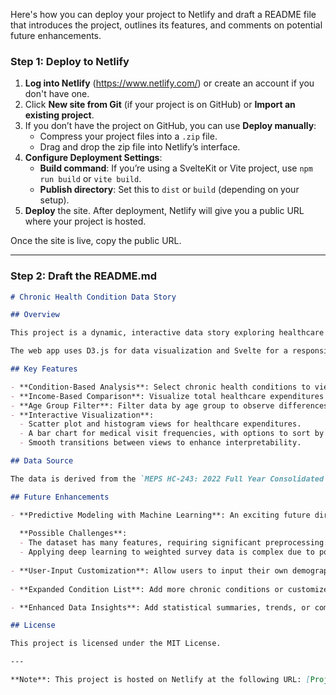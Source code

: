Here's how you can deploy your project to Netlify and draft a README file that introduces the project, outlines its features, and comments on potential future enhancements.

### Step 1: Deploy to Netlify

1. **Log into Netlify** (https://www.netlify.com/) or create an account if you don't have one.
2. Click **New site from Git** (if your project is on GitHub) or **Import an existing project**.
3. If you don’t have the project on GitHub, you can use **Deploy manually**:
   - Compress your project files into a `.zip` file.
   - Drag and drop the zip file into Netlify’s interface.
4. **Configure Deployment Settings**:
   - **Build command**: If you’re using a SvelteKit or Vite project, use `npm run build` or `vite build`.
   - **Publish directory**: Set this to `dist` or `build` (depending on your setup).
5. **Deploy** the site. After deployment, Netlify will give you a public URL where your project is hosted.

Once the site is live, copy the public URL.

---

### Step 2: Draft the README.md

```markdown
# Chronic Health Condition Data Story

## Overview

This project is a dynamic, interactive data story exploring healthcare spending and access disparities among individuals with chronic conditions in the U.S. Users can select specific conditions (like diabetes, asthma, or ADHD) and explore how healthcare expenditures and visit frequencies vary by income level and age group.

The web app uses D3.js for data visualization and Svelte for a responsive, interactive interface. This data story is accessible via a public URL on Netlify: [Project URL](https://your-netlify-site-url.netlify.app)

## Key Features

- **Condition-Based Analysis**: Select chronic health conditions to view healthcare expenditure patterns among affected populations.
- **Income-Based Comparison**: Visualize total healthcare expenditures segmented by income, revealing the economic burden distribution.
- **Age Group Filter**: Filter data by age group to observe differences in healthcare utilization across life stages.
- **Interactive Visualization**:
  - Scatter plot and histogram views for healthcare expenditures.
  - A bar chart for medical visit frequencies, with options to sort by income or visit count.
  - Smooth transitions between views to enhance interpretability.

## Data Source

The data is derived from the `MEPS HC-243: 2022 Full Year Consolidated Data File`, which contains information on medical expenditures and utilization for individuals with chronic conditions in the U.S. This dataset is enriched with demographic information (income, age) and health-related variables, providing a comprehensive view of healthcare disparities.

## Future Enhancements

- **Predictive Modeling with Machine Learning**: An exciting future direction is to implement machine learning to estimate annual healthcare expenditure based on user-provided health data. This could involve feature engineering, weight adjustments, and potentially a deep learning model to handle the complexities of the survey data. Due to time constraints and the model training complexity, this feature was deferred.
  
  **Possible Challenges**:
  - The dataset has many features, requiring significant preprocessing.
  - Applying deep learning to weighted survey data is complex due to potential overfitting risks and data imbalances.
  
- **User-Input Customization**: Allow users to input their own demographic and health information to receive personalized healthcare expenditure estimates, based on the predictive model mentioned above.
  
- **Expanded Condition List**: Add more chronic conditions or customize condition combinations to broaden the analysis and offer insights into co-morbidities.

- **Enhanced Data Insights**: Add statistical summaries, trends, or comparisons to highlight disparities in healthcare spending and access more explicitly.

## License

This project is licensed under the MIT License.

---

**Note**: This project is hosted on Netlify at the following URL: [Project URL](https://your-netlify-site-url.netlify.app)

```
